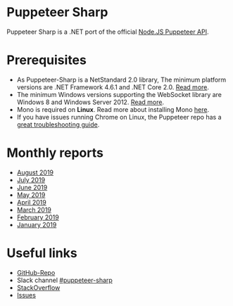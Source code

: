 # Puppeteer Sharp

Puppeteer Sharp is a .NET port of the official [Node.JS Puppeteer API](https://github.com/GoogleChrome/puppeteer).

# Prerequisites

 * As Puppeteer-Sharp is a NetStandard 2.0 library, The minimum platform versions are .NET Framework 4.6.1 and .NET Core 2.0. [Read more](https://docs.microsoft.com/en-us/dotnet/standard/net-standard).
 * The minimum Windows versions supporting the WebSocket library are Windows 8 and Windows Server 2012. [Read more](https://docs.microsoft.com/en-us/dotnet/api/system.net.websockets?redirectedfrom=MSDN&view=netframework-4.7.2).
 * Mono is required on **Linux**. Read more about installing Mono [here](https://www.mono-project.com/download/stable/#download-lin-ubuntu).
 * If you have issues running Chrome on Linux, the Puppeteer repo has a [great troubleshooting guide](https://github.com/GoogleChrome/puppeteer/blob/master/docs/troubleshooting.md).

# Monthly reports
 * [August 2019](http://www.hardkoded.com/blog/puppeteer-sharp-monthly-aug-2019)
 * [July 2019](http://www.hardkoded.com/blog/puppeteer-sharp-monthly-jul-2019)
 * [June 2019](http://www.hardkoded.com/blog/puppeteer-sharp-monthly-jun-2019)
 * [May 2019](http://www.hardkoded.com/blog/puppeteer-sharp-monthly-may-2019)
 * [April 2019](http://www.hardkoded.com/blog/puppeteer-sharp-monthly-apr-2019)
 * [March 2019](http://www.hardkoded.com/blog/puppeteer-sharp-monthly-mar-2019)
 * [February 2019](http://www.hardkoded.com/blog/puppeteer-sharp-monthly-feb-2019)
 * [January 2019](http://www.hardkoded.com/blog/puppeteer-sharp-monthly-jan-2019)

# Useful links

* [GitHub-Repo](https://github.com/hardkoded/puppeteer-sharp)
* Slack channel [#puppeteer-sharp](https://www.hardkoded.com/goto/pptr-slack)
* [StackOverflow](https://stackoverflow.com/search?q=puppeteer-sharp)
* [Issues](https://github.com/kblok/puppeteer-sharp/issues?utf8=%E2%9C%93&q=is%3Aissue)
